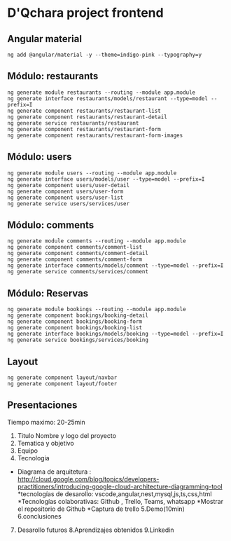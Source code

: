 # D'Qchara project frontend

## Angular material

```
ng add @angular/material -y --theme=indigo-pink --typography=y
```
## Módulo: restaurants

```
ng generate module restaurants --routing --module app.module
ng generate interface restaurants/models/restaurant --type=model --prefix=I
ng generate component restaurants/restaurant-list
ng generate component restaurants/restaurant-detail
ng generate service restaurants/restaurant
ng generate component restaurants/restaurant-form
ng generate component restaurants/restaurant-form-images
```

## Módulo: users

```
ng generate module users --routing --module app.module
ng generate interface users/models/user --type=model --prefix=I
ng generate component users/user-detail
ng generate component users/user-form
ng generate component users/user-list
ng generate service users/services/user
```
## Módulo: comments
```
ng generate module comments --routing --module app.module
ng generate component comments/comment-list
ng generate component comments/comment-detail
ng generate component comments/comment-form
ng generate interface comments/models/comment --type=model --prefix=I
ng generate service comments/services/comment
```


## Módulo: Reservas

```
ng generate module bookings --routing --module app.module
ng generate component bookings/booking-detail
ng generate component bookings/booking-form
ng generate component bookings/booking-list
ng generate interface bookings/models/booking --type=model --prefix=I
ng generate service bookings/services/booking
```

## Layout

```
ng generate component layout/navbar
ng generate component layout/footer
```

## Presentaciones

Tiempo maximo: 20-25min
1. Titulo Nombre y logo del proyecto
2. Tematica y objetivo
3. Equipo
4. Tecnologia
 * Diagrama de arquitetura : http://cloud.google.com/blog/topics/developers-practitioners/introducing-google-cloud-architecture-diagramming-tool
 *tecnologías de desarollo: vscode,angular,nest,mysql,js,ts,css,html
 *Tecnologías colaborativas: Github , Trello, Teams, whatsapp
 *Mostrar el repositorio de Github
 *Captura de trello
 5.Demo(10min)
 6.conclusiones
 7. Desarollo futuros
 8.Aprendizajes obtenidos
 9.Linkedin 

